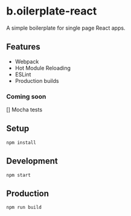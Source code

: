 # b.oilerplate-react

A simple boilerplate for single page React apps.

## Features
* Webpack
* Hot Module Reloading
* ESLint
* Production builds

### Coming soon
[] Mocha tests

## Setup
`npm install`

## Development
`npm start`

## Production
`npm run build`
